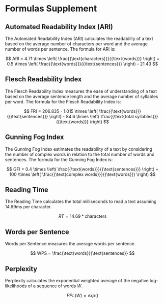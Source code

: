 # Formulas Supplement 

## Automated Readability Index (ARI)

The Automated Readability Index (ARI) calculates the readability of a text based on the average number of characters per word and the average number of words per sentence. The formula for ARI is:

$$ ARI = 4.71 \times \left( \frac{{\text{characters}}}{{\text{words}}} \right) + 0.5 \times \left( \frac{{\text{words}}}{{\text{sentences}}} \right) - 21.43 $$

## Flesch Readability Index

The Flesch Readability Index measures the ease of understanding of a text based on the average sentence length and the average number of syllables per word. The formula for the Flesch Readability Index is:

$$ FRI = 206.835 - 1.015 \times \left( \frac{{\text{words}}}{{\text{sentences}}} \right) - 84.6 \times \left( \frac{{\text{total syllables}}}{{\text{words}}} \right) $$

## Gunning Fog Index

The Gunning Fog Index estimates the readability of a text by considering the number of complex words in relation to the total number of words and sentences. The formula for the Gunning Fog Index is:

$$ GFI = 0.4 \times \left( \frac{{\text{words}}}{{\text{sentences}}} \right) + 100 \times \left( \frac{{\text{complex words}}}{{\text{words}}} \right) $$


## Reading Time

The Reading Time calculates the total milliseconds to read a text assuming 14.69ms per character.

$$ RT = 14.69 * \text{characters} $$

## Words per Sentence

Words per Sentence measures the average words per sentence.

$$ WPS = \frac{\text{words}}{\text{sentences}} $$

## Perplexity 

Perplexity calculates the exponential weighted average of the negative log-likelihoods of a sequence of words $W$.

$$ PPL(W) = exp() $$ 